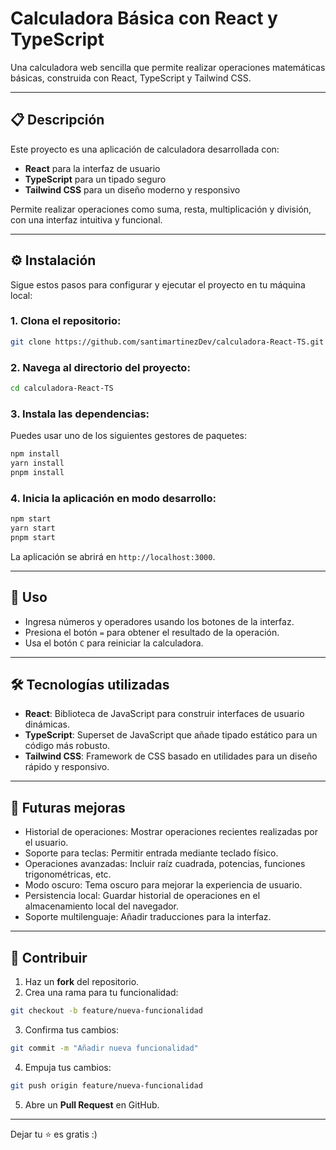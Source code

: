 # Calculadora Básica con React y TypeScript

Una calculadora web sencilla que permite realizar operaciones matemáticas básicas, construida con React, TypeScript y Tailwind CSS.

---

## 📋 Descripción

Este proyecto es una aplicación de calculadora desarrollada con:

- **React** para la interfaz de usuario  
- **TypeScript** para un tipado seguro  
- **Tailwind CSS** para un diseño moderno y responsivo

Permite realizar operaciones como suma, resta, multiplicación y división, con una interfaz intuitiva y funcional.

---

## ⚙️ Instalación

Sigue estos pasos para configurar y ejecutar el proyecto en tu máquina local:

### 1. Clona el repositorio:

```bash
git clone https://github.com/santimartinezDev/calculadora-React-TS.git
````

### 2. Navega al directorio del proyecto:

```bash
cd calculadora-React-TS
```

### 3. Instala las dependencias:

Puedes usar uno de los siguientes gestores de paquetes:

```bash
npm install
yarn install
pnpm install
```

### 4. Inicia la aplicación en modo desarrollo:

```bash
npm start
yarn start
pnpm start
```

La aplicación se abrirá en `http://localhost:3000`.

---

## 🧮 Uso

* Ingresa números y operadores usando los botones de la interfaz.
* Presiona el botón `=` para obtener el resultado de la operación.
* Usa el botón `C` para reiniciar la calculadora.

---

## 🛠 Tecnologías utilizadas

* **React**: Biblioteca de JavaScript para construir interfaces de usuario dinámicas.
* **TypeScript**: Superset de JavaScript que añade tipado estático para un código más robusto.
* **Tailwind CSS**: Framework de CSS basado en utilidades para un diseño rápido y responsivo.

---

## 🚀 Futuras mejoras

* Historial de operaciones: Mostrar operaciones recientes realizadas por el usuario.
* Soporte para teclas: Permitir entrada mediante teclado físico.
* Operaciones avanzadas: Incluir raíz cuadrada, potencias, funciones trigonométricas, etc.
* Modo oscuro: Tema oscuro para mejorar la experiencia de usuario.
* Persistencia local: Guardar historial de operaciones en el almacenamiento local del navegador.
* Soporte multilenguaje: Añadir traducciones para la interfaz.

---

## 🤝 Contribuir

1. Haz un **fork** del repositorio.
2. Crea una rama para tu funcionalidad:

```bash
git checkout -b feature/nueva-funcionalidad
```

3. Confirma tus cambios:

```bash
git commit -m "Añadir nueva funcionalidad"
```

4. Empuja tus cambios:

```bash
git push origin feature/nueva-funcionalidad
```

5. Abre un **Pull Request** en GitHub.

---

Dejar tu ⭐ es gratis :)
